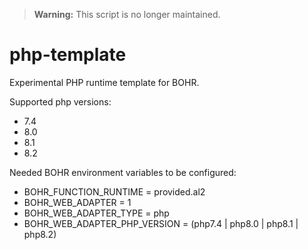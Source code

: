 > **Warning:** This script is no longer maintained.

# php-template

Experimental PHP runtime template for BOHR.

Supported php versions:

- 7.4
- 8.0
- 8.1
- 8.2

Needed BOHR environment variables to be configured:

- BOHR_FUNCTION_RUNTIME = provided.al2
- BOHR_WEB_ADAPTER = 1
- BOHR_WEB_ADAPTER_TYPE = php
- BOHR_WEB_ADAPTER_PHP_VERSION = (php7.4 | php8.0 | php8.1 | php8.2)